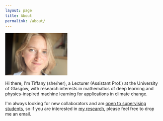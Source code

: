 ```yaml
---
layout: page
title: About
permalink: /about/
---
```


<img src="/pics/me2.jpeg" width="200"/>

Hi there, I'm Tiffany (she/her), a Lecturer (Assistant Prof.) at the University of Glasgow, with research interests in mathematics of deep learning and physics-inspired machine learning for applications in climate change.

I'm always looking for new collaborators and am [open to supervising students]({{TiffanyVlaar.github.io}}/docs/supervision.md), so if you are interested in [my research]({{TiffanyVlaar.github.io}}/research), please feel free to drop me an email. 



